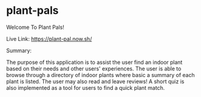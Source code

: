 # plant-pals
Welcome To Plant Pals!

Live Link: https://plant-pal.now.sh/

Summary: 

The purpose of this application is to assist the user find an indoor plant based on their needs and other users' experiences. 
The user is able to browse through a directory of indoor plants where basic a summary of each plant is listed. The user may also read and leave reviews!
A short quiz is also implemented as a tool for users to find a quick plant match. 
